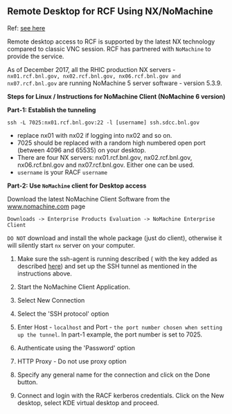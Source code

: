 Remote Desktop for RCF Using NX/NoMachine
------------------------------------------------

Ref: [see here](https://www.racf.bnl.gov/docs/services/nx)

Remote desktop access to RCF is supported by the latest NX technology compared to classic VNC session. RCF has partnered with `NoMachine` to provide the service.

As of December 2017, all the RHIC production NX servers - `nx01.rcf.bnl.gov, nx02.rcf.bnl.gov, nx06.rcf.bnl.gov and nx07.rcf.bnl.gov` are running NoMachine 5 server software - version 5.3.9.


**Steps for Linux / Instructions for NoMachine Client (NoMachine 6 version)**

**Part-1: Establish the tunneling**

```
ssh -L 7025:nx01.rcf.bnl.gov:22 -l [username] ssh.sdcc.bnl.gov
```
- replace nx01 with nx02 if logging into nx02 and so on.
- 7025 should be replaced with a random high numbered open port (between 4096 and 65535) on your desktop.
- There are four NX servers: nx01.rcf.bnl.gov, nx02.rcf.bnl.gov, nx06.rcf.bnl.gov and nx07.rcf.bnl.gov. Either one can be used.
- `username` is your RACF `username`


**Part-2: Use `NoMachine` client for Desktop access**

Download the latest NoMachine Client Software from the www.nomachine.com page
```
Downloads -> Enterprise Products Evaluation -> NoMachine Enterprise Client
```
`DO NOT` download and install the whole package (just do client), otherwise it will silently start `nx` server on your computer.

1. Make sure the ssh-agent is running described ( with the key added as described [here](ssh_agent.md)) and set up the SSH tunnel as mentioned in the instructions above.

2. Start the NoMachine Client Application.

3. Select New Connection

4. Select the 'SSH protocol' option

5. Enter Host - `localhost` and Port - `the port number chosen when setting up the tunnel`. In part-1 example, the port number is set to 7025.

6. Authenticate using the 'Password' option

7. HTTP Proxy - Do not use proxy option

8. Specify any general name for the connection and click on the Done button.

9. Connect and login with the RACF kerberos credentials. Click on the New desktop, select KDE virtual desktop and proceed.
